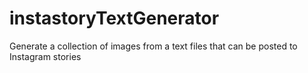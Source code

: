 # instastoryTextGenerator
Generate a collection of images from a text files that can be posted to Instagram stories
